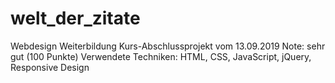 # welt_der_zitate
Webdesign Weiterbildung
Kurs-Abschlussprojekt vom 13.09.2019
Note: sehr gut (100 Punkte)
Verwendete Techniken: HTML, CSS, JavaScript, jQuery, Responsive Design
